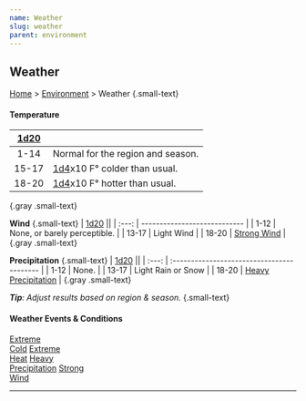 ```yaml
---
name: Weather
slug: weather
parent: environment
---
```

## Weather
[Home](dm-operations-center) > [Environment](environment) > Weather {.small-text}

#### Temperature
| [1d20](/roll/1d20)                                    ||
| :---: | ---------------------------------------------- |
| 1-14  | Normal for the region and season.              |
| 15-17 | [1d4](/roll/1d4)x10 F° colder than usual.      |
| 18-20 | [1d4](/roll/1d4)x10 F° hotter than usual.      |
{.gray .small-text}

**Wind** {.small-text}
| [1d20](/roll/1d20)                  ||
| :---: | ---------------------------- |
| 1-12  | None, or barely perceptible. |
| 13-17 | Light Wind                   |
| 18-20 | [Strong Wind](strong-wind)   |
{.gray .small-text}

**Precipitation** {.small-text}
| [1d20](/roll/1d20)                                ||
| :---: | :----------------------------------------- |
| 1-12  | None.                                      |
| 13-17 | Light Rain or Snow                         |
| 18-20 | [Heavy Precipitation](heavy-precipitation) |
{.gray .small-text}

***Tip**: Adjust results based on region & season.* {.small-text}

#### Weather Events & Conditions
<div class="menu-container">
    <a href="extreme-cold">Extreme<br/> Cold</a>
    <a href="extreme-heat">Extreme<br/> Heat</a>
    <a href="heavy-precipitation">Heavy<br/> Precipitation</a>
    <a href="strong-wind">Strong<br/> Wind</a>
    <a href=""></a>
    <a href=""></a>
</div>
<hr/>
    